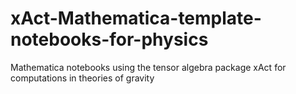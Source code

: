 # xAct-Mathematica-template-notebooks-for-physics
Mathematica notebooks using the tensor algebra package xAct for computations in theories of gravity
